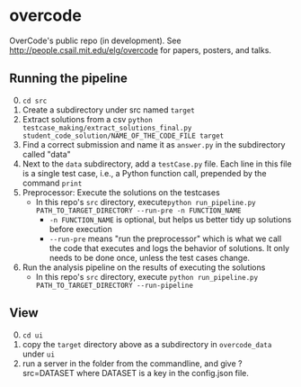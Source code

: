 # overcode
OverCode's public repo (in development). See http://people.csail.mit.edu/elg/overcode for papers, posters, and talks.

## Running the pipeline
0. ```cd src```
1. Create a subdirectory under src named `target`
2. Extract solutions from a csv
```python testcase_making/extract_solutions_final.py student_code_solution/NAME_OF_THE_CODE_FILE target```
3. Find a correct submission and name it as `answer.py` in the subdirectory called "data"
4. Next to the `data` subdirectory, add a `testCase.py` file. Each line in this file is a single test case, i.e., a Python function call, prepended by the command `print`
5. Preprocessor: Execute the solutions on the testcases
    * In this repo's `src` directory, execute```python run_pipeline.py PATH_TO_TARGET_DIRECTORY --run-pre -n FUNCTION_NAME```
       * `-n FUNCTION_NAME` is optional, but helps us better tidy up solutions before execution
       * `--run-pre` means "run the preprocessor" which is what we call the code that executes and logs the behavior of solutions. It only needs to be done once, unless the test cases change.
6. Run the analysis pipeline on the results of executing the solutions
    * In this repo's `src` directory, execute ```python run_pipeline.py PATH_TO_TARGET_DIRECTORY --run-pipeline```

## View
0. ```cd ui```
1. copy the `target` directory above as a subdirectory in `overcode_data` under `ui`
2. run a server in the folder from the commandline, and give ?src=DATASET where DATASET is a key in the config.json file.
